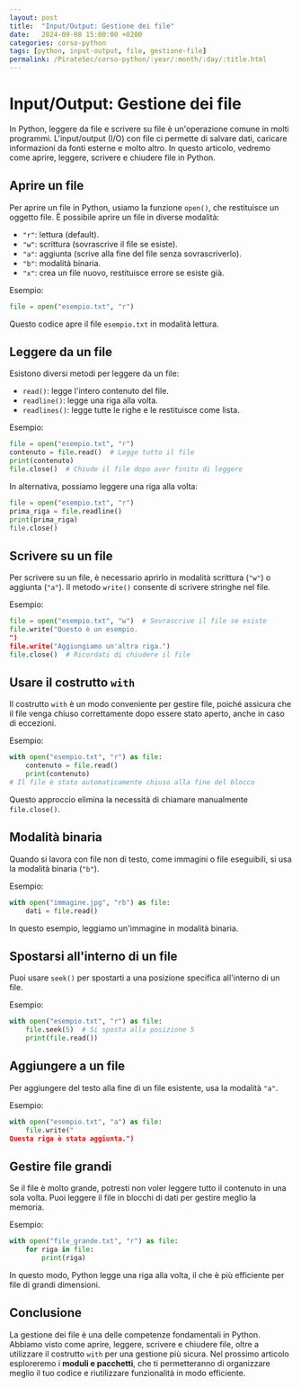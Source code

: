 ```yaml
---
layout: post
title:  "Input/Output: Gestione dei file"
date:   2024-09-08 15:00:00 +0200
categories: corso-python
tags: [python, input-output, file, gestione-file]
permalink: /PirateSec/corso-python/:year/:month/:day/:title.html
---
```


# Input/Output: Gestione dei file

In Python, leggere da file e scrivere su file è un'operazione comune in molti programmi. L'input/output (I/O) con file ci permette di salvare dati, caricare informazioni da fonti esterne e molto altro. In questo articolo, vedremo come aprire, leggere, scrivere e chiudere file in Python.

## Aprire un file

Per aprire un file in Python, usiamo la funzione `open()`, che restituisce un oggetto file. È possibile aprire un file in diverse modalità:

- `"r"`: lettura (default).
- `"w"`: scrittura (sovrascrive il file se esiste).
- `"a"`: aggiunta (scrive alla fine del file senza sovrascriverlo).
- `"b"`: modalità binaria.
- `"x"`: crea un file nuovo, restituisce errore se esiste già.

Esempio:
```python
file = open("esempio.txt", "r")
```

Questo codice apre il file `esempio.txt` in modalità lettura.

## Leggere da un file

Esistono diversi metodi per leggere da un file:

- `read()`: legge l'intero contenuto del file.
- `readline()`: legge una riga alla volta.
- `readlines()`: legge tutte le righe e le restituisce come lista.

Esempio:
```python
file = open("esempio.txt", "r")
contenuto = file.read()  # Legge tutto il file
print(contenuto)
file.close()  # Chiude il file dopo aver finito di leggere
```

In alternativa, possiamo leggere una riga alla volta:
```python
file = open("esempio.txt", "r")
prima_riga = file.readline()
print(prima_riga)
file.close()
```

## Scrivere su un file

Per scrivere su un file, è necessario aprirlo in modalità scrittura (`"w"`) o aggiunta (`"a"`). Il metodo `write()` consente di scrivere stringhe nel file.

Esempio:
```python
file = open("esempio.txt", "w")  # Sovrascrive il file se esiste
file.write("Questo è un esempio.
")
file.write("Aggiungiamo un'altra riga.")
file.close()  # Ricordati di chiudere il file
```

## Usare il costrutto `with`

Il costrutto `with` è un modo conveniente per gestire file, poiché assicura che il file venga chiuso correttamente dopo essere stato aperto, anche in caso di eccezioni.

Esempio:
```python
with open("esempio.txt", "r") as file:
    contenuto = file.read()
    print(contenuto)
# Il file è stato automaticamente chiuso alla fine del blocco
```

Questo approccio elimina la necessità di chiamare manualmente `file.close()`.

## Modalità binaria

Quando si lavora con file non di testo, come immagini o file eseguibili, si usa la modalità binaria (`"b"`).

Esempio:
```python
with open("immagine.jpg", "rb") as file:
    dati = file.read()
```

In questo esempio, leggiamo un'immagine in modalità binaria.

## Spostarsi all'interno di un file

Puoi usare `seek()` per spostarti a una posizione specifica all'interno di un file.

Esempio:
```python
with open("esempio.txt", "r") as file:
    file.seek(5)  # Si sposta alla posizione 5
    print(file.read())
```

## Aggiungere a un file

Per aggiungere del testo alla fine di un file esistente, usa la modalità `"a"`.

Esempio:
```python
with open("esempio.txt", "a") as file:
    file.write("
Questa riga è stata aggiunta.")
```

## Gestire file grandi

Se il file è molto grande, potresti non voler leggere tutto il contenuto in una sola volta. Puoi leggere il file in blocchi di dati per gestire meglio la memoria.

Esempio:
```python
with open("file_grande.txt", "r") as file:
    for riga in file:
        print(riga)
```

In questo modo, Python legge una riga alla volta, il che è più efficiente per file di grandi dimensioni.

## Conclusione

La gestione dei file è una delle competenze fondamentali in Python. Abbiamo visto come aprire, leggere, scrivere e chiudere file, oltre a utilizzare il costrutto `with` per una gestione più sicura. Nel prossimo articolo esploreremo i **moduli e pacchetti**, che ti permetteranno di organizzare meglio il tuo codice e riutilizzare funzionalità in modo efficiente.
